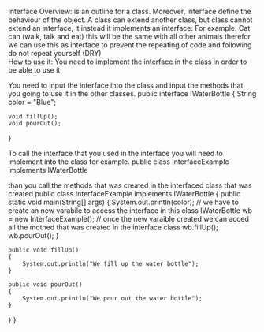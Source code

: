 Interface
Overview: is an outline for a class. Moreover, interface define the behaviour of the object.
A class can extend another class, but class cannot extend an interface, it instead it implements an interface.
For example:
Cat can (walk, talk and eat) this will be the same with all other animals therefor we can use this as interface to prevent the repeating of code and following do not repeat yourself (DRY)  
How to use it:
You need to implement the interface in the class in order to be able to use it

You need to input the interface into the class and input the methods that you going to use it in the other classes.
public interface IWaterBottle 
{
    String color = "Blue";

    void fillUp();
    void pourOut();
}


To call the interface that you used in the interface you will need to implement into the class for example. 
public class InterfaceExample implements IWaterBottle

than you call the methods that was created in the interfaced class that was created
public class InterfaceExample implements IWaterBottle
{
    public static void main(String[] args) 
    {
        System.out.println(color);
        // we have to create an new varabile to access the interface in this class
         IWaterBottle wb = new InterfaceExample();
         // once the new varaible created we can acced all the mothed that was created in the interface class
         wb.fillUp();
         wb.pourOut();
    }
    
    public void fillUp() 
    {        
        System.out.println("We fill up the water bottle");
    }
   
    public void pourOut() 
    {        
        System.out.println("We pour out the water bottle");
    }
}
    }

